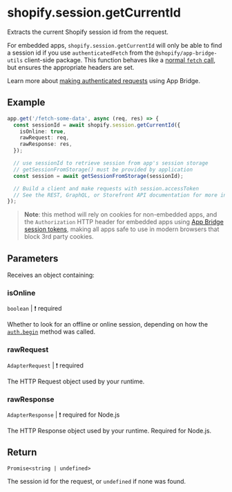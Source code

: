 # shopify.session.getCurrentId

Extracts the current Shopify session id from the request.

For embedded apps, `shopify.session.getCurrentId` will only be able to find a session id if you use `authenticatedFetch` from the `@shopify/app-bridge-utils` client-side package.
This function behaves like a [normal `fetch` call](https://developer.mozilla.org/en-US/docs/Web/API/Fetch_API/Using_Fetch), but ensures the appropriate headers are set.

Learn more about [making authenticated requests](https://shopify.dev/apps/auth/oauth/session-tokens/getting-started#step-2-authenticate-your-requests) using App Bridge.

## Example

```ts
app.get('/fetch-some-data', async (req, res) => {
  const sessionId = await shopify.session.getCurrentId({
    isOnline: true,
    rawRequest: req,
    rawResponse: res,
  });

  // use sessionId to retrieve session from app's session storage
  // getSessionFromStorage() must be provided by application
  const session = await getSessionFromStorage(sessionId);

  // Build a client and make requests with session.accessToken
  // See the REST, GraphQL, or Storefront API documentation for more information
});
```

> **Note**: this method will rely on cookies for non-embedded apps, and the `Authorization` HTTP header for embedded apps using [App Bridge session tokens](https://shopify.dev/apps/auth/oauth/session-tokens), making all apps safe to use in modern browsers that block 3rd party cookies.

## Parameters

Receives an object containing:

### isOnline

`boolean` | :exclamation: required

Whether to look for an offline or online session, depending on how the [`auth.begin`](../auth/begin.md) method was called.

### rawRequest

`AdapterRequest` | :exclamation: required

The HTTP Request object used by your runtime.

### rawResponse

`AdapterResponse` | :exclamation: required for Node.js

The HTTP Response object used by your runtime. Required for Node.js.

## Return

`Promise<string | undefined>`

The session id for the request, or `undefined` if none was found.
